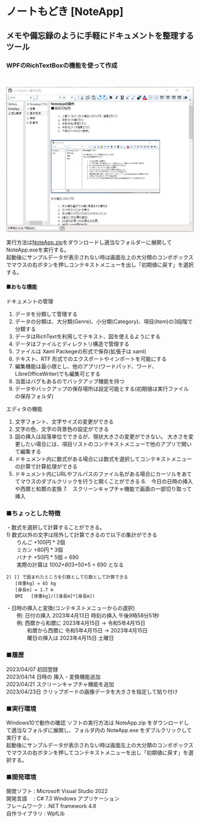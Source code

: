 # ノートもどき [NoteApp]
## メモや備忘録のように手軽にドキュメントを整理するツール
### WPFのRichTextBoxの機能を使って作成

<br>

![MainWindow画像](Image/NoteApp_MainWindow.png)


実行方法は[NoteApp.zip](NoteApp.zip)をダウンロードし適当なフォルダーに展開してNoteApp.exeを実行する。  
起動後にサンプルデータが表示されない時は画面左上の大分類のコンボボックスでマウスの右ボタンを押しコンテキストメニューを出し「初期値に戻す」を選択する。
  
#### ■おもな機能

ドキュメントの管理
1.	データを分類して管理する
2.	データの分類は、大分類(Genre)、小分類(Category)、項目(Item)の3段階で分類する
3.	データはRichTextを利用してテキスト、図を使えるようにする
4.	データはファイルとディレクトリ構造で管理する
5.	ファイルは Xaml Packegeの形式で保存(拡張子は xaml)
6.	テキスト、RTF 形式でのエクスポートやインポートを可能にする
7.	編集機能は最小限とし、他のアプリ(ワードパッド、ワード、LibreOfficeWriter)でも編集可とする
8.	当面はバグもあるのでバックアップ機能を持つ
9.	データやバックアップの保存場所は設定可能とする(初期値は実行ファイルの保存フォルダ)


エディタの機能
1.	文字フォント、文字サイズの変更ができる
2.	文字の色、文字の背景色の設定ができる
3.	図の挿入は段落単位でできるが、現状大きさの変更ができない。
大きさを変更したい場合には、項目リストのコンテキストメニューで他のアプリで開いて編集する
4.	ドキュメント内に数式がある場合には数式を選択してコンテキストメニューの計算で計算処理ができる
5.	ドキュメント内にURLやフルパスのファイル名がある場合にカーソルをあててマウスのダブルクリックを行うと開くことができる
6.　今日の日時の挿入や西暦と和暦の変換
7.　スクリーンキャプチャ機能で画面の一部切り取って挿入  
 
### ■ちょっとした特徴  

・数式を選択して計算することができる。  
    1) 数式以外の文字は除外して計算できるので以下の集計ができる  
    　　りんご    +100円 * 2個  
    　　ミカン     +80円 * 3個  
    　　バナナ     +50円 * 5個 = 690  
    　　実際の計算は  100*2+80*3+50*5 = 690  となる  
    
    2) [] で囲まれたところを引数として引数として計算できる  　
    　　[体重kg] = 65 kg  
    　　[身長m] = 1.7 m  
    　　BMI   [体重kg]/([身長m]*[身長m])  

・日時の挿入と変換(コンテキストメニューからの選択)  
　　例: 日付の挿入 2023年4月13日  時刻の挿入 午後9時58分51秒   
　　例: 西暦から和暦に 2023年4月15日 → 令和5年4月15日  
　　　　和暦から西暦に 令和5年4月15日 → 2023年4月15日  
　　　　曜日の挿入は  2023年4月15日 土曜日  

### ■履歴  
2023/04/07 初回登録  
2023/04/14 日時の 挿入・変換機能追加  
2023/04/21 スクリーンキャプチャ機能を追加  
2023/04/23日 クリップボードの画像データを大きさを指定して貼り付け  

### ■実行環境
Windows10で動作の確認
ソフトの実行方法は NoteApp.zip をダウンロードして適当なフォルダに展開し、フォルダ内の NoteApp.exe をダブルクリックして実行する。  
起動後にサンプルデータが表示されない時は画面左上の大分類のコンボボックスでマウスの右ボタンを押してコンテキストメニューを出し「初期値に戻す」を選択する。

### ■開発環境  
開発ソフト : Microsoft Visual Studio 2022  
開発言語　 : C# 7.3 Windows アプリケーション  
フレームワーク : .NET framework 4.8  
自作ライブラリ  : WpfLib